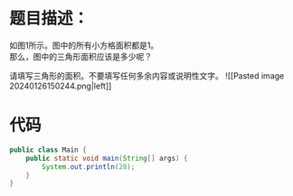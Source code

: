 # **题目描述：**  
如图1所示。图中的所有小方格面积都是1。  
那么，图中的三角形面积应该是多少呢？

请填写三角形的面积。不要填写任何多余内容或说明性文字。
![[Pasted image 20240126150244.png|left]]

# 代码
```java
public class Main {  
    public static void main(String[] args) {  
        System.out.println(28);  
    }  
}
```